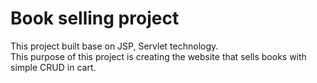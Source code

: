 # Book selling project
This project built base on JSP, Servlet technology.  
This purpose of this project is creating the website that sells books with simple CRUD in cart.
